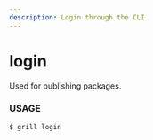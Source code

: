 ```yaml
---
description: Login through the CLI
---
```


# login

Used for publishing packages.

### USAGE

```
$ grill login
```
